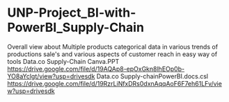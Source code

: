 # UNP-Project_BI-with-PowerBI_Supply-Chain
Overall view about Multiple products 
categorical data in various trends of productions sale's and various aspects of customer reach in easy way of tools 
Data.co Supply-Chain  Canva.PPT https://drive.google.com/file/d/19AQAp8-epOxGkn8lhEOp0b-YO8aYclgt/view?usp=drivesdk
Data.co Supply-chainPowerBI.docs.csl https://drive.google.com/file/d/19RzrLiNfxDRs0dxnAqqAoF6F7eh61LFv/view?usp=drivesdk
